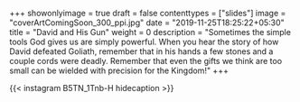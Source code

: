 +++
showonlyimage = true
draft = false
contenttypes = ["slides"]
image = "coverArtComingSoon_300_ppi.jpg"
date = "2019-11-25T18:25:22+05:30"
title = "David and His Gun"
weight = 0
description = "Sometimes the simple tools God gives us are simply powerful. When you hear the story of how David defeated Goliath, remember that in his hands a few stones and a couple cords were deadly. Remember that even the gifts we think are too small can be wielded with precision for the Kingdom!"
+++


{{< instagram B5TN_1Tnb-H hidecaption >}}

